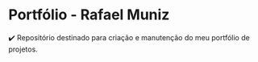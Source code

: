 # Portfólio - Rafael Muniz

:heavy_check_mark: Repositório destinado para criação e manutenção do meu portfólio de projetos.

